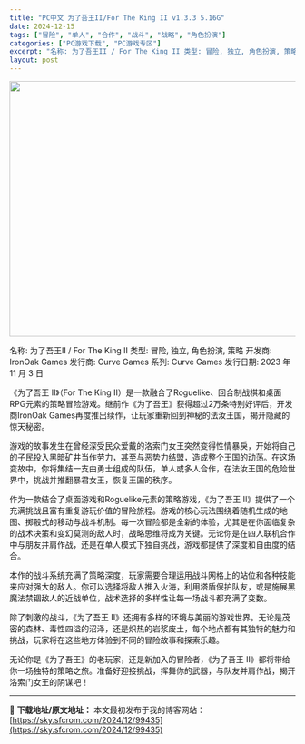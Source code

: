 ```yaml
---
title: "PC中文 为了吾王II/For The King II v1.3.3 5.16G"
date: 2024-12-15
tags: ["冒险", "单人", "合作", "战斗", "战略", "角色扮演"]
categories: ["PC游戏下载", "PC游戏专区"]
excerpt: "名称: 为了吾王II / For The King II 类型: 冒险, 独立, 角色扮演, 策略 开发商: IronOak Games 发行商: Curve Games 系列: Curve Games 发行日期: 2023 年 11 月 3 日 《为了吾王 II》（For The King II）&hellip;"
layout: post
---
```


<img class="aligncenter size-full wp-image-99436" src="https://sky.sfcrom.com/wp-content/uploads/2024/12/2024121501135118.webp" alt="" width="800" height="450" />

名称: 为了吾王II / For The King II
类型: 冒险, 独立, 角色扮演, 策略
开发商: IronOak Games
发行商: Curve Games
系列: Curve Games
发行日期: 2023 年 11 月 3 日

《为了吾王 II》（For The King II）是一款融合了Roguelike、回合制战棋和桌面RPG元素的策略冒险游戏。继前作《为了吾王》获得超过2万条特别好评后，开发商IronOak Games再度推出续作，让玩家重新回到神秘的法汝王国，揭开隐藏的惊天秘密。

游戏的故事发生在曾经深受民众爱戴的洛索门女王突然变得性情暴戾，开始将自己的子民投入黑暗矿井当作劳力，甚至与恶势力结盟，造成整个王国的动荡。在这场变故中，你将集结一支由勇士组成的队伍，单人或多人合作，在法汝王国的危险世界中，挑战并推翻暴君女王，恢复王国的秩序。

作为一款结合了桌面游戏和Roguelike元素的策略游戏，《为了吾王 II》提供了一个充满挑战且富有重复游玩价值的冒险旅程。游戏的核心玩法围绕着随机生成的地图、掷骰式的移动与战斗机制。每一次冒险都是全新的体验，尤其是在你面临复杂的战术决策和变幻莫测的敌人时，战略思维将成为关键。无论你是在四人联机合作中与朋友并肩作战，还是在单人模式下独自挑战，游戏都提供了深度和自由度的结合。

本作的战斗系统充满了策略深度，玩家需要合理运用战斗网格上的站位和各种技能来应对强大的敌人。你可以选择将敌人推入火海，利用塔盾保护队友，或是施展黑魔法禁锢敌人的近战单位，战术选择的多样性让每一场战斗都充满了变数。

除了刺激的战斗，《为了吾王 II》还拥有多样的环境与美丽的游戏世界。无论是茂密的森林、毒性四溢的沼泽，还是炽热的岩浆废土，每个地点都有其独特的魅力和挑战，玩家将在这些地方体验到不同的冒险故事和探索乐趣。

无论你是《为了吾王》的老玩家，还是新加入的冒险者，《为了吾王 II》都将带给你一场独特的策略之旅。准备好迎接挑战，挥舞你的武器，与队友并肩作战，揭开洛索门女王的阴谋吧！

---
📖 **下载地址/原文地址：** 本文最初发布于我的博客网站：[https://sky.sfcrom.com/2024/12/99435](https://sky.sfcrom.com/2024/12/99435)
